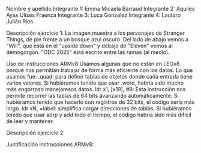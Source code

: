Nombre y apellido 
Integrante 1: Emma Micaela Barraud
Integrante 2: Aquiles Ayax Ulises Fraenza
Integrante 3: Luca Gonzalez
Integrante 4: Lautaro Julián Ríos


Descripción ejercicio 1: La imagen muestra a los personajes de Stranger Things, de pie frente a un bosque azul oscuro. Del lado de abajo vemos a "Will", que está en el "upside down" y debajo de "Eleven" vemos al demogorgon. "ODC 2025" está escrito entre las ramas (al medio).



Uso de instrucciones ARMv8:Usamos algunas que no están en LEGv8 porque nos permitian trabajar de forma más eficiente con los datos. Lo que usamos fue:
  .quad: para definir tablas de objetos donde cada entrada tiene varios valores. Si hubiéramos tenido que usar .word, habría sido mucho más engorroso manejaresos datos.
  ldr x1, [x19], #8: Esta instrucción nos permite recorrer las tablas de 64 bits avanzando automáticamente. Si hubiéramos tenido que hacerlo con registros de 32 bits, el código sería más largo.
  ldr xN, =label: simplifica cargar direcciones de tablas. Si hubiéramos tenido que usar adrp y add todo el tiempo, el código habría sido más difícil de leer y mantener.


Descripción ejercicio 2:


Justificación instrucciones ARMv8:


